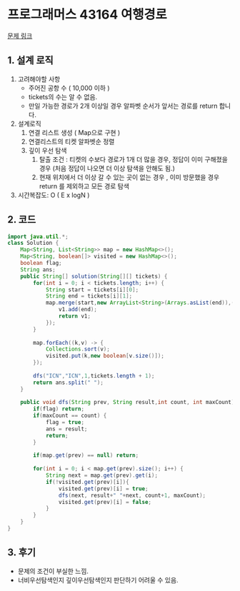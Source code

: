 # 프로그래머스 43164 여행경로

[문제 링크](https://programmers.co.kr/learn/courses/30/lessons/43164)

## 1. 설계 로직

1. 고려해야할 사항 
   - 주어진 공항 수 ( 10,000 이하 )
   - tickets의 수는 알 수 없음.
   - 만일 가능한 경로가 2개 이상일 경우 알파벳 순서가 앞서는 경로를 return 합니다.
2. 설계로직
   1. 연결 리스트 생성 ( Map으로 구현 )
   2. 연결리스트의 티켓 알파벳순 정렬
   3. 깊이 우선 탐색 
      1. 탈출 조건 : 티켓의 수보다 경로가 1개 더 많을 경우, 정답이 이미 구해졌을 경우 (처음 정답이 나오면 더 이상 탐색을 안해도 됨.)
      2. 현재 위치에서 더 이상 갈 수 있는 곳이 없는 경우 , 이미 방문했을 경우 return 를 제외하고 모든 경로 탐색
3. 시간복잡도: O ( E x logN ) 

## 2. 코드

```java
import java.util.*;
class Solution {
    Map<String, List<String>> map = new HashMap<>();
    Map<String, boolean[]> visited = new HashMap<>();
    boolean flag;
    String ans;
    public String[] solution(String[][] tickets) {
        for(int i = 0; i < tickets.length; i++) {
            String start = tickets[i][0];
            String end = tickets[i][1];
            map.merge(start,new ArrayList<String>(Arrays.asList(end)),(v1,v2) -> {
                v1.add(end);
                return v1;
            });
        }
        
        map.forEach((k,v) -> {
            Collections.sort(v);
            visited.put(k,new boolean[v.size()]);
        });
        
        dfs("ICN","ICN",1,tickets.length + 1);
        return ans.split(" ");
    }
    
    public void dfs(String prev, String result,int count, int maxCount) {
        if(flag) return;
        if(maxCount == count) {
            flag = true;
            ans = result; 
            return;
        }
        
        if(map.get(prev) == null) return;
        
        for(int i = 0; i < map.get(prev).size(); i++) {
            String next = map.get(prev).get(i);
            if(!visited.get(prev)[i]){
                visited.get(prev)[i] = true;
                dfs(next, result+" "+next, count+1, maxCount);
                visited.get(prev)[i] = false;
            }
        }
    }
}
```

## 3. 후기

- 문제의 조건이 부실한 느낌.
- 너비우선탐색인지 깊이우선탐색인지 판단하기 어려울 수 있음.
